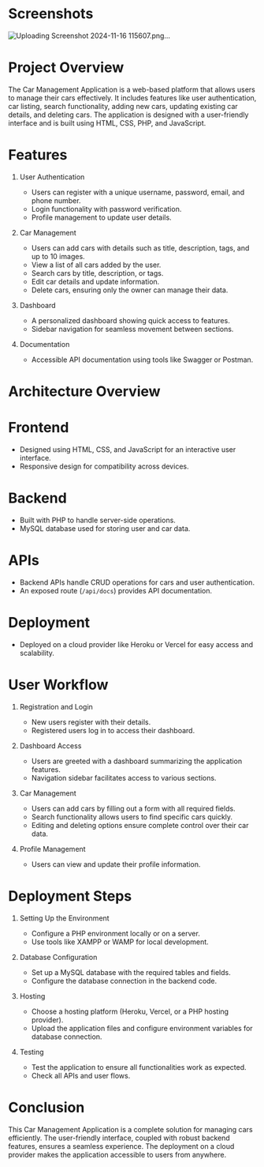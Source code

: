 # Screenshots
![Uploading Screenshot 2024-11-16 115607.png…]()
























































# Project Overview
The Car Management Application is a web-based platform that allows users to manage their cars effectively. It includes features like user authentication, 
car listing, search functionality, adding new cars, updating existing car details, and deleting cars.
The application is designed with a user-friendly interface and is built using HTML, CSS, PHP, and JavaScript.

# Features

1. User Authentication
   - Users can register with a unique username, password, email, and phone number.
   - Login functionality with password verification.
   - Profile management to update user details.

2. Car Management
   - Users can add cars with details such as title, description, tags, and up to 10 images.
   - View a list of all cars added by the user.
   - Search cars by title, description, or tags.
   - Edit car details and update information.
   - Delete cars, ensuring only the owner can manage their data.

3. Dashboard
   - A personalized dashboard showing quick access to features.
   - Sidebar navigation for seamless movement between sections.

4. Documentation
   - Accessible API documentation using tools like Swagger or Postman.

# Architecture Overview

# Frontend
  - Designed using HTML, CSS, and JavaScript for an interactive user interface.  
  - Responsive design for compatibility across devices.

# Backend
  - Built with PHP to handle server-side operations.  
  - MySQL database used for storing user and car data.

# APIs 
  - Backend APIs handle CRUD operations for cars and user authentication.  
  - An exposed route (`/api/docs`) provides API documentation.

# Deployment 
  - Deployed on a cloud provider like Heroku or Vercel for easy access and scalability.

# User Workflow

1. Registration and Login
   - New users register with their details.
   - Registered users log in to access their dashboard.

2. Dashboard Access
   - Users are greeted with a dashboard summarizing the application features.
   - Navigation sidebar facilitates access to various sections.

3. Car Management
   - Users can add cars by filling out a form with all required fields.
   - Search functionality allows users to find specific cars quickly.
   - Editing and deleting options ensure complete control over their car data.

4. Profile Management
   - Users can view and update their profile information.

# Deployment Steps

1. Setting Up the Environment
   - Configure a PHP environment locally or on a server.
   - Use tools like XAMPP or WAMP for local development.

2. Database Configuration
   - Set up a MySQL database with the required tables and fields.
   - Configure the database connection in the backend code.

3. Hosting
   - Choose a hosting platform (Heroku, Vercel, or a PHP hosting provider).
   - Upload the application files and configure environment variables for database connection.

4. Testing
   - Test the application to ensure all functionalities work as expected.
   - Check all APIs and user flows.

# Conclusion
This Car Management Application is a complete solution for managing cars efficiently. The user-friendly interface, coupled with robust backend features,
ensures a seamless experience. The deployment on a cloud provider makes the application accessible to users from anywhere.
